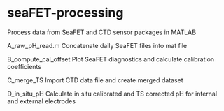 # seaFET-processing
Process data from SeaFET and CTD sensor packages in MATLAB

A_raw_pH_read.m
Concatenate daily SeaFET files into mat file

B_compute_cal_offset
Plot SeaFET diagnostics and calculate calibration coefficients

C_merge_TS
Import CTD data file and create merged dataset

D_in_situ_pH
Calculate in situ calibrated and TS corrected pH for internal and external electrodes
